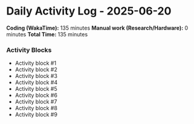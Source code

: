 # Daily Activity Log - 2025-06-20

**Coding (WakaTime):** 135 minutes
**Manual work (Research/Hardware):** 0 minutes
**Total Time:** 135 minutes

### Activity Blocks
- Activity block #1
- Activity block #2
- Activity block #3
- Activity block #4
- Activity block #5
- Activity block #6
- Activity block #7
- Activity block #8
- Activity block #9
